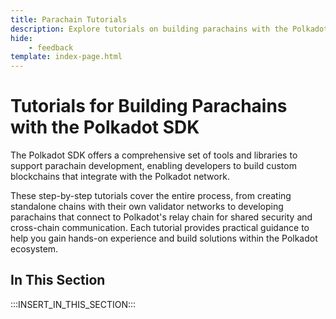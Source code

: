```yaml
---
title: Parachain Tutorials
description: Explore tutorials on building parachains with the Polkadot SDK, covering key steps in developing and deploying tailored blockchain solutions.
hide: 
    - feedback
template: index-page.html
---
```


# Tutorials for Building Parachains with the Polkadot SDK

The Polkadot SDK offers a comprehensive set of tools and libraries to support parachain development, enabling developers to build custom blockchains that integrate with the Polkadot network.

These step-by-step tutorials cover the entire process, from creating standalone chains with their own validator networks to developing parachains that connect to Polkadot's relay chain for shared security and cross-chain communication. Each tutorial provides practical guidance to help you gain hands-on experience and build solutions within the Polkadot ecosystem.

## In This Section

:::INSERT_IN_THIS_SECTION:::